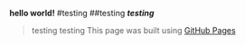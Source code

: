 **hello world!**
#testing
##testing
***testing***
>testing
> testing
This page was built using [GitHub Pages](https://pages.github.com/)
